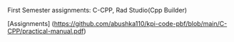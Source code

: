 First Semester assignments: C-CPP, Rad Studio(Cpp Builder)

[Assignments] (https://github.com/abushka110/kpi-code-pbf/blob/main/C-CPP/practical-manual.pdf)
